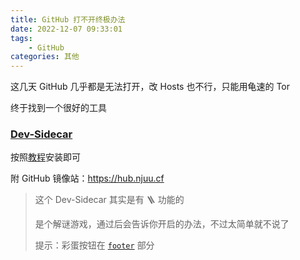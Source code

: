 ```yaml
---
title: GitHub 打不开终极办法
date: 2022-12-07 09:33:01
tags:
    - GitHub
categories: 其他
---
```


这几天 GitHub 几乎都是无法打开，改 Hosts 也不行，只能用龟速的 Tor

<!-- more -->

终于找到一个很好的工具

### [Dev-Sidecar](https://hub.njuu.cf/docmirror/dev-sidecar/releases)

按照[教程](https://hub.njuu.cf/docmirror/dev-sidecar)安装即可

附 GitHub 镜像站：https://hub.njuu.cf

> 这个 Dev-Sidecar 其实是有 :ladder: 功能的
>
> 是个解谜游戏，通过后会告诉你开启的办法，不过太简单就不说了
>
> 提示：彩蛋按钮在 [`footer`](https://hub.njuu.cf/docmirror/dev-sidecar/blob/master/packages/gui/src/view/pages/index.vue#L80) 部分
